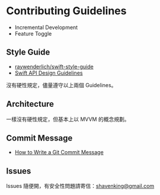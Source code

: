 # Contributing Guidelines

- Incremental Development
- Feature Toggle

## Style Guide

- [raywenderlich/swift-style-guide](https://github.com/raywenderlich/swift-style-guide)
- [Swift API Design Guidelines](https://swift.org/documentation/api-design-guidelines/)

沒有硬性規定，儘量遵守以上兩個 Guidelines。

## Architecture

一樣沒有硬性規定，但基本上以 MVVM 的概念規劃。

## Commit Message

- [How to Write a Git Commit Message](https://chris.beams.io/posts/git-commit/)

## Issues

Issues 隨便開，有安全性問題請寄信：shavenking@gmail.com

